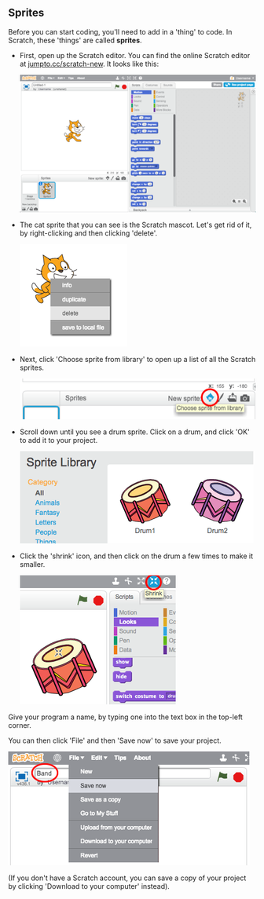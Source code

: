 ## Sprites

Before you can start coding, you'll need to add in a 'thing' to code. In Scratch, these 'things' are called __sprites__.

+ First, open up the Scratch editor. You can find the online Scratch editor at <a href="http://jumpto.cc/scratch-new" target="_blank">jumpto.cc/scratch-new</a>. It looks like this:

	![screenshot](images/band-scratch.png)

+ The cat sprite that you can see is the Scratch mascot. Let's get rid of it, by right-clicking and then clicking 'delete'.

	![screenshot](images/band-delete.png)

+ Next, click 'Choose sprite from library' to open up a list of all the Scratch sprites.

	![screenshot](images/band-sprite-library.png)

+ Scroll down until you see a drum sprite. Click on a drum, and click 'OK' to add it to your project.

	![screenshot](images/band-sprite-drum.png)

+ Click the 'shrink' icon, and then click on the drum a few times to make it smaller.

	![screenshot](images/band-shrink.png)



Give your program a name, by typing one into the text box in the top-left corner.

You can then click 'File' and then 'Save now' to save your project.

![screenshot](images/band-save.png)

(If you don't have a Scratch account, you can save a copy of your project by clicking 'Download to your computer' instead).

